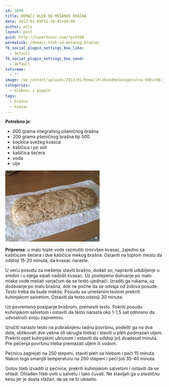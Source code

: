 ```yaml
---
id: 5048
title: DOMAĆI HLEB OD MEŠANOG BRAŠNA
date: 2013-01-09T15:39:45+00:00
author: mila
layout: post
guid: http://superkuvar.com/?p=5048
permalink: /domaći-hleb-od-mešanog-brašna/
fb_social_plugin_settings_box_like:
  - default
fb_social_plugin_settings_box_send:
  - default
totvreme:
  - ""
image: /wp-content/uploads/2013/01/Domaćihleboodmešanogbrašna-940x198.jpg
categories:
  - hlebovi i pogače
tags:
  - brašno
  - kvasac
---
```

**Potrebno je**:

  * 600 grama integralnog pšeničnog brašna
  * 200 grama pšeničnog brašna tip 500
  * kockica svežeg kvasca
  * kašičica i po soli
  * kašičica šećera
  * voda
  * ulje

<img class="alignnone size-medium wp-image-5049" src="/wp-content/uploads/2013/01/Domaćihleboodmešanogbrašna-300x225.jpg" alt="Domaćihleboodmešanogbrašna" width="300" height="225" /> 

**Priprema**: u malo tople vode razmutiti izmrvljen kvasac, zajedno sa kašičicom šećera i dve kašičice mekog brašna. Ostaviti na toplom mestu da odstoji 15-20 minuta, da kvasac naraste.

U veću posudu za mešenje staviti brašno, dodati so, napraviti udubljenje u sredini i u njega sipati nadošli kvasac. Uz postepeno dolivanje po malo mlake vode mešati varjačom da se testo ujednači. Izraditi ga rukama, uz dodavanje po malo brašna, dok ne počne da se odvaja od zidova posude. Testo treba da bude mekše. Posudu sa umešenim testom prekriti kuhinjskom salvetom. Ostaviti da testo odstoji 30 minuta.

Uz povremeno posipanje brašnom, premesiti testo. Pokriti posudu kuhinjskom salvetom i ostaviti da testo narasta oko 1-1,5 sat odnosno da udvostruči svoju zapreminu.

Izručiti naraslo testo na pobrašnjenu radnu površinu, podeliti ga na dva dela, oblikovati dve vekne (ili okrugla hleba) i staviti u pleh podmazan uljem. Prekriti opet kuhinjskim ubrusom i ostaviti da odstoji još dvadeset minuta. Pre pečenja površinu hleba premazati uljem ili vodom.

Pećnicu zagrejati na 250 stepeni, staviti pleh sa hlebom i peći 15 minuta. Nakon toga smanjiti temperaturu na 200 stepeni i peći još 35-40 minuta.

Gotov hleb izvaditi iz pećnice, prekriti kuhinjskom salvetom i ostaviti da se ohladi. Ohlađen hleb uviti u salvetu i tako čuvati. Ne stavljati ga u plastičnu kesu jer je dosta vlažan, da se ne bi ukiselio.